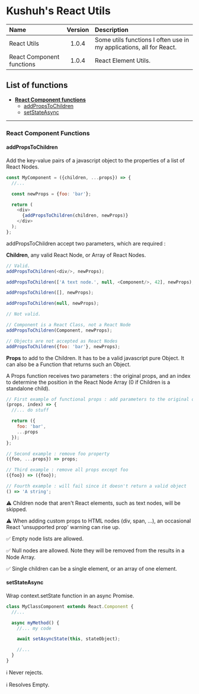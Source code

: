 # Kushuh's React Utils

|    Name     |  Version  |   Description  |
|    :---    |   :---:   |      :---      |  
| React Utils |   1.0.4   | Some utils functions I often use in my applications, all for React. |
| React Component functions |   1.0.4   | React Element Utils. |

## List of functions

* **[React Component functions](#react-component-functions)**
    * [addPropsToChildren](#addpropstochildren)
    * [setStateAsync](#setstateasync)

---
### React Component Functions

#### addPropsToChildren

Add the key-value pairs of a javascript object to the properties of a list of React Nodes.

```javascript
const MyComponent = ({children, ...props}) => {
  //...

  const newProps = {foo: 'bar'};

  return (
    <div>
      {addPropsToChildren(children, newProps)}
    </div>
  );
};
```

addPropsToChildren accept two parameters, which are required :

**Children**, any valid React Node, or Array of React Nodes.

```javascript
// Valid.
addPropsToChildren(<div/>, newProps);

addPropsToChildren(['A text node.', null, <Component/>, 42], newProps);

addPropsToChildren([], newProps);

addPropsToChildren(null, newProps);

// Not valid.

// Component is a React Class, not a React Node
addPropsToChildren(Component, newProps);

// Objects are not accepted as React Nodes
addPropsToChildren({foo: 'bar'}, newProps);
```

**Props** to add to the Children. It has to be a valid javascript pure Object. It can also be a Function that returns such an Object.

A Props function receives two parameters : the original props, and an index to determine the position in the React Node Array (0 if Children is a standalone child).
```javascript
// First example of functional props : add parameters to the original ones.
(props, index) => {
  //... do stuff

  return ({
    foo: 'bar',
    ...props
  });
};

// Second example : remove foo property
({foo, ...props}) => props;

// Third example : remove all props except foo
({foo}) => ({foo});

// Fourth example : will fail since it doesn't return a valid object
() => 'A string';
```

⚠️ Children node that aren't React elements, such as text nodes, will be skipped.

⚠️ When adding custom props to HTML nodes (div, span, ...), an occasional React 'unsupported prop' warning can rise up.

✅ Empty node lists are allowed.

✅ Null nodes are allowed. Note they will be removed from the results in a Node Array.

✅ Single children can be a single element, or an array of one element.

#### setStateAsync

Wrap context.setState function in an async Promise.

```javascript
class MyClassComponent extends React.Component {
  //...

  async myMethod() {
    //... my code

    await setAsyncState(this, stateObject);

    //...
  }
}
```

ℹ️ Never rejects.

ℹ️ Resolves Empty.